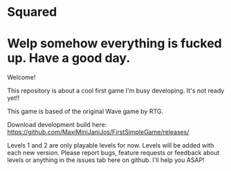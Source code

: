 # Squared
# Welp somehow everything is fucked up. Have a good day.


Welcome!

This repository is about a cool first game I'm busy developing. It's not ready yet!!

This game is based of the original Wave game by RTG.

Download development build here:
https://github.com/MaxiMiniJaniJos/FirstSimpleGame/releases/

Levels 1 and 2 are only playable levels for now. Levels will be added with each new version.
Please report bugs, feature requests or feedback about levels or anything in the issues tab here on github.
I'll help you ASAP!

